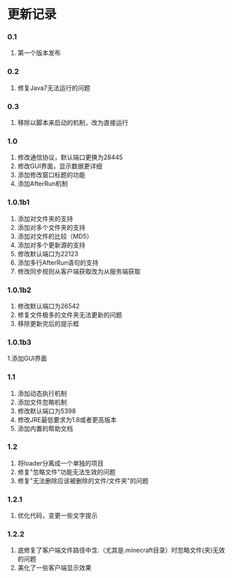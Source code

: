 # 更新记录

### 0.1

1. 第一个版本发布

### 0.2

1. 修复Java7无法运行的问题

### 0.3

1. 移除以脚本来启动的机制，改为直接运行

### 1.0

1. 修改通信协议，默认端口更换为28445
2. 修改GUI界面，显示数据更详细
3. 添加修改窗口标题的功能
4. 添加AfterRun机制

### 1.0.1b1

1. 添加对文件夹的支持
2. 添加对多个文件夹的支持
3. 添加对文件的比较（MD5）
4. 添加对多个更新源的支持
5. 修改默认端口为22123
6. 添加多行AfterRun语句的支持
7. 修改同步规则从客户端获取改为从服务端获取

### 1.0.1b2

1. 修改默认端口为26542
2. 修复文件极多的文件夹无法更新的问题
3. 移除更新完后的提示框

### 1.0.1b3

1.添加GUI界面

### 1.1

1. 添加动态执行机制
2. 添加文件忽略机制
3. 修改默认端口为5398
4. 修改JRE最低要求为1.8或者更高版本
5. 添加内置的帮助文档

### 1.2

1. 将loader分离成一个单独的项目
2. 修复"忽略文件"功能无法生效的问题
3. 修复"无法删除应该被删除的文件/文件夹"的问题

### 1.2.1

1. 优化代码，变更一些文字提示

### 1.2.2

1. 底修复了客户端文件路径中含.（尤其是.minecraft目录）时忽略文件(夹)无效的问题
2. 美化了一些客户端显示效果